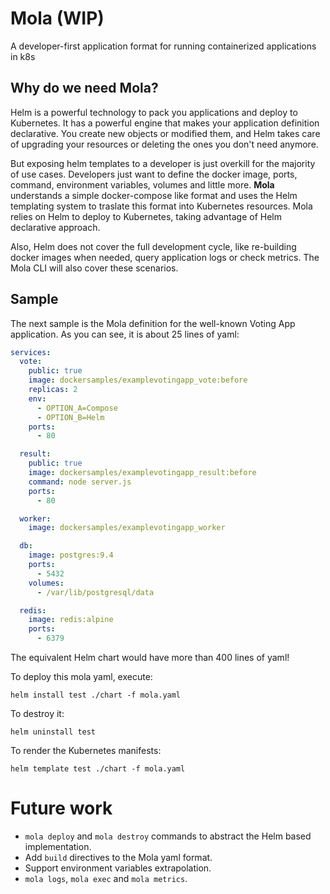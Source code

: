 # Mola (WIP)
A developer-first application format for running containerized applications in k8s

## Why do we need Mola?
Helm is a powerful technology to pack you applications and deploy to Kubernetes. It has a powerful engine that makes your application definition declarative. You create new objects or modified them, and Helm takes care of upgrading your resources or deleting the ones you don't need anymore.

But exposing helm templates to a developer is just overkill for the majority of use cases. Developers just want to define the docker image, ports, command, environment variables, volumes and little more. **Mola** understands a simple docker-compose like format and uses the Helm templating system to traslate this format into Kubernetes resources. Mola relies on Helm to deploy to Kubernetes, taking advantage of Helm declarative approach.

Also, Helm does not cover the full development cycle, like re-building docker images when needed, query application logs or check metrics. The Mola CLI will also cover these scenarios.

## Sample

The next sample is the Mola definition for the well-known Voting App application. As you can see, it is about 25 lines of yaml:

```yaml
services:
  vote:
    public: true
    image: dockersamples/examplevotingapp_vote:before
    replicas: 2
    env:
      - OPTION_A=Compose
      - OPTION_B=Helm
    ports:
      - 80

  result:
    public: true
    image: dockersamples/examplevotingapp_result:before
    command: node server.js
    ports:
      - 80

  worker:
    image: dockersamples/examplevotingapp_worker

  db:
    image: postgres:9.4
    ports:
      - 5432
    volumes:
      - /var/lib/postgresql/data

  redis:
    image: redis:alpine
    ports:
      - 6379
```

The equivalent Helm chart would have more than 400 lines of yaml!

To deploy this mola yaml, execute:

```console
helm install test ./chart -f mola.yaml
```

To destroy it:

```console
helm uninstall test
```

To render the Kubernetes manifests:

```console
helm template test ./chart -f mola.yaml
```

# Future work

- `mola deploy` and `mola destroy` commands to abstract the Helm based implementation.
- Add `build` directives to the Mola yaml format.
- Support environment variables extrapolation.
- `mola logs`, `mola exec` and `mola metrics`.
